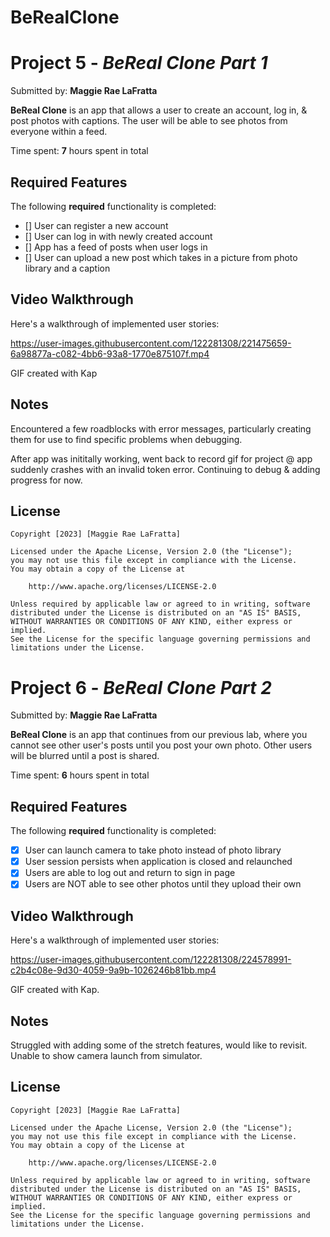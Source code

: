 # BeRealClone
# Project 5 - *BeReal Clone Part 1*

Submitted by: **Maggie Rae LaFratta**

**BeReal Clone** is an app that allows a user to create an account, log in, & post photos with captions. The user will be able to see photos from everyone within a feed.

Time spent: **7** hours spent in total

## Required Features

The following **required** functionality is completed:

- [] User can register a new account
- [] User can log in with newly created account
- [] App has a feed of posts when user logs in
- [] User can upload a new post which takes in a picture from photo library and a caption	
 
## Video Walkthrough

Here's a walkthrough of implemented user stories:



https://user-images.githubusercontent.com/122281308/221475659-6a98877a-c082-4bb6-93a8-1770e875107f.mp4



GIF created with Kap 


## Notes

Encountered a few roadblocks with error messages, particularly creating them for use to find specific problems when debugging.

After app was inititally working, went back to record gif for project @ app suddenly crashes with an invalid token error. Continuing to debug & adding progress for now. 

## License

    Copyright [2023] [Maggie Rae LaFratta]

    Licensed under the Apache License, Version 2.0 (the "License");
    you may not use this file except in compliance with the License.
    You may obtain a copy of the License at

        http://www.apache.org/licenses/LICENSE-2.0

    Unless required by applicable law or agreed to in writing, software
    distributed under the License is distributed on an "AS IS" BASIS,
    WITHOUT WARRANTIES OR CONDITIONS OF ANY KIND, either express or implied.
    See the License for the specific language governing permissions and
    limitations under the License.

# Project 6 - *BeReal Clone Part 2*

Submitted by: **Maggie Rae LaFratta**

**BeReal Clone** is an app that continues from our previous lab, where you cannot see other user's posts until you post your own photo. Other users will be blurred until a post is shared.

Time spent: **6** hours spent in total

## Required Features

The following **required** functionality is completed:

- [X] User can launch camera to take photo instead of photo library
- [X] User session persists when application is closed and relaunched
- [X] Users are able to log out and return to sign in page
- [X] Users are NOT able to see other photos until they upload their own	

## Video Walkthrough

Here's a walkthrough of implemented user stories:



https://user-images.githubusercontent.com/122281308/224578991-c2b4c08e-9d30-4059-9a9b-1026246b81bb.mp4



GIF created with Kap.
## Notes

Struggled with adding some of the stretch features, would like to revisit. Unable to show camera launch from simulator.

## License

    Copyright [2023] [Maggie Rae LaFratta]

    Licensed under the Apache License, Version 2.0 (the "License");
    you may not use this file except in compliance with the License.
    You may obtain a copy of the License at

        http://www.apache.org/licenses/LICENSE-2.0

    Unless required by applicable law or agreed to in writing, software
    distributed under the License is distributed on an "AS IS" BASIS,
    WITHOUT WARRANTIES OR CONDITIONS OF ANY KIND, either express or implied.
    See the License for the specific language governing permissions and
    limitations under the License.
